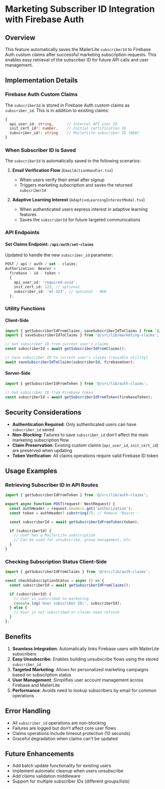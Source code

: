 # Marketing Subscriber ID Integration with Firebase Auth

## Overview

This feature automatically saves the MailerLite `subscriberId` to Firebase Auth custom claims after successful marketing subscription requests. This enables easy retrieval of the subscriber ID for future API calls and user management.

## Implementation Details

### Firebase Auth Custom Claims

The `subscriberId` is stored in Firebase Auth custom claims as `subscriber_id`. This is in addition to existing claims:

```typescript
{
  api_user_id: string,      // Internal API user ID
  init_cert_id?: number,    // Initial certification ID
  subscriber_id?: string    // MailerLite subscriber ID (NEW)
}
```

### When Subscriber ID is Saved

The `subscriberId` is automatically saved in the following scenarios:

1. **Email Verification Flow** (`EmailActionHandler.tsx`)

   - When users verify their email after signup
   - Triggers marketing subscription and saves the returned `subscriberId`

2. **Adaptive Learning Interest** (`AdaptiveLearningInterestModal.tsx`)
   - When authenticated users express interest in adaptive learning features
   - Saves the `subscriberId` for future targeted communications

### API Endpoints

#### Set Claims Endpoint: `/api/auth/set-claims`

Updated to handle the new `subscriber_id` parameter:

```typescript
POST / api / auth / set - claims;
Authorization: Bearer <
  firebase - id - token >
  {
    api_user_id: 'required-uuid',
    init_cert_id: 123, // optional
    subscriber_id: 'ml-123', // optional - NEW
  };
```

### Utility Functions

#### Client-Side

```typescript
import { getSubscriberIdFromClaims, saveSubscriberIdToClaims } from '@/src/lib/auth-claims';
import { saveSubscriberIdToClaims } from '@/src/lib/marketing-claims';

// Get subscriber ID from current user's claims
const subscriberId = await getSubscriberIdFromClaims();

// Save subscriber ID to current user's claims (reusable utility)
await saveSubscriberIdToClaims(subscriberId, firebaseUser);
```

#### Server-Side

```typescript
import { getSubscriberIdFromToken } from '@/src/lib/auth-claims';

// Get subscriber ID from Firebase token
const subscriberId = await getSubscriberIdFromToken(firebaseToken);
```

## Security Considerations

- **Authentication Required**: Only authenticated users can have `subscriber_id` saved
- **Non-Blocking**: Failures to save `subscriber_id` don't affect the main marketing subscription flow
- **Claim Preservation**: Existing custom claims (`api_user_id`, `init_cert_id`) are preserved when updating
- **Token Verification**: All claims operations require valid Firebase ID token

## Usage Examples

### Retrieving Subscriber ID in API Routes

```typescript
import { getSubscriberIdFromToken } from '@/src/lib/auth-claims';

export async function POST(request: NextRequest) {
  const authHeader = request.headers.get('authorization');
  const token = authHeader?.substring(7); // Remove 'Bearer '

  const subscriberId = await getSubscriberIdFromToken(token);

  if (subscriberId) {
    // User has a MailerLite subscription
    // Can be used for unsubscribe, group management, etc.
  }
}
```

### Checking Subscription Status Client-Side

```typescript
import { getSubscriberIdFromClaims } from '@/src/lib/auth-claims';

const checkSubscriptionStatus = async () => {
  const subscriberId = await getSubscriberIdFromClaims();

  if (subscriberId) {
    // User is subscribed to marketing
    console.log('User subscriber ID:', subscriberId);
  } else {
    // User is not subscribed or claims need refresh
  }
};
```

## Benefits

1. **Seamless Integration**: Automatically links Firebase users with MailerLite subscribers
2. **Easy Unsubscribe**: Enables building unsubscribe flows using the stored `subscriber_id`
3. **Targeted Marketing**: Allows for personalized marketing campaigns based on subscription status
4. **User Management**: Simplifies user account management across Firebase and MailerLite
5. **Performance**: Avoids need to lookup subscribers by email for common operations

## Error Handling

- All `subscriber_id` operations are non-blocking
- Failures are logged but don't affect core user flows
- Claims operations include timeout protection (10 seconds)
- Graceful degradation when claims can't be updated

## Future Enhancements

- Add batch update functionality for existing users
- Implement automatic cleanup when users unsubscribe
- Add claims validation middleware
- Support for multiple subscriber IDs (different groups/lists)

